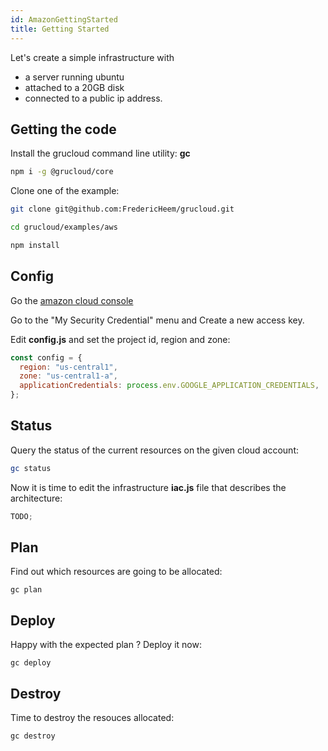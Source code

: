 ```yaml
---
id: AmazonGettingStarted
title: Getting Started
---
```


Let's create a simple infrastructure with

- a server running ubuntu
- attached to a 20GB disk
- connected to a public ip address.

## Getting the code

Install the grucloud command line utility: **gc**

```bash
npm i -g @grucloud/core
```

Clone one of the example:

```bash
git clone git@github.com:FredericHeem/grucloud.git
```

```bash
cd grucloud/examples/aws
```

```bash
npm install
```

## Config

Go the [amazon cloud console](https://console.aws.amazon.com)

Go to the "My Security Credential" menu and Create a new access key.

Edit **config.js** and set the project id, region and zone:

```js
const config = {
  region: "us-central1",
  zone: "us-central1-a",
  applicationCredentials: process.env.GOOGLE_APPLICATION_CREDENTIALS,
};
```

## Status

Query the status of the current resources on the given cloud account:

```bash
gc status
```

Now it is time to edit the infrastructure **iac.js** file that describes the architecture:

```js
TODO;
```

## Plan

Find out which resources are going to be allocated:

    gc plan

## Deploy

Happy with the expected plan ? Deploy it now:

    gc deploy

## Destroy

Time to destroy the resouces allocated:

    gc destroy
